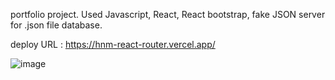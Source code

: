 

portfolio project. Used Javascript, React, React bootstrap, fake JSON server for .json file database.

deploy URL : https://hnm-react-router.vercel.app/

![image](https://github.com/rok0705/hnmShoppingMall/assets/5758570/6e2eae42-8d21-41a8-bcd8-1abb163e8980)
